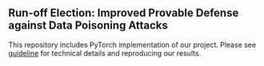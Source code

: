 ## Run-off Election: Improved Provable Defense against Data Poisoning Attacks 

This repository includes PyTorch implementation of our project. 
Please see [guideline](guideline.md) for technical details and reproducing our results.


